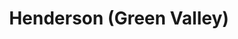---
title: Henderson (Green Valley)
url: /henderson-green-valley/
latitude: 36.003
longitude: -115.086
---